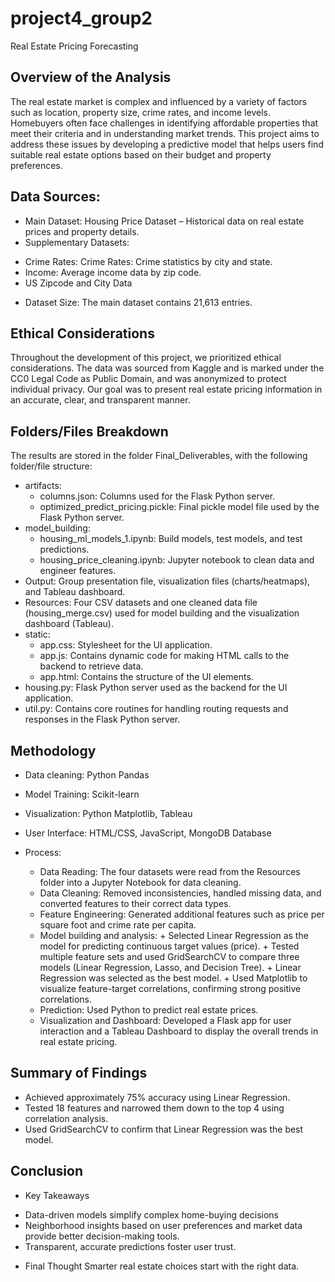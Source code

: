 # project4_group2

Real Estate Pricing Forecasting

## Overview of the Analysis

The real estate market is complex and influenced by a variety of factors such as location, property size, crime rates, and income levels. Homebuyers often face challenges in identifying affordable properties that meet their criteria and in understanding market trends. This project aims to address these issues by developing a predictive model that helps users find suitable real estate options based on their budget and property preferences.

## Data Sources:

* Main Dataset: Housing Price Dataset – Historical data on real estate prices and property details.
* Supplementary Datasets:
 - Crime Rates: Crime Rates: Crime statistics by city and state.
 - Income: Average income data by zip code.
 - US Zipcode and City Data

* Dataset Size: The main dataset contains 21,613 entries.

 ## Ethical Considerations

Throughout the development of this project, we prioritized ethical considerations. The data was sourced from Kaggle and is marked under the CC0 Legal Code as Public Domain, and was anonymized to protect individual privacy. Our goal was to present real estate pricing information in an accurate, clear, and transparent manner.

## Folders/Files Breakdown

The results are stored in the folder Final_Deliverables, with the following folder/file structure:

- artifacts:
    + columns.json: Columns used for the Flask Python server.
    + optimized_predict_pricing.pickle: Final pickle model file used by the Flask Python server.
- model_building:
    + housing_ml_models_1.ipynb: Build models, test models, and test predictions.
    + housing_price_cleaning.ipynb: Jupyter notebook to clean data and engineer features.
- Output: Group presentation file, visualization files (charts/heatmaps), and Tableau dashboard.
- Resources: Four CSV datasets and one cleaned data file (housing_merge.csv) used for model building and the visualization dashboard (Tableau).
- static:
    + app.css: Stylesheet for the UI application.
    + app.js: Contains dynamic code for making HTML calls to the backend to retrieve data.
    + app.html: Contains the structure of the UI elements.
- housing.py: Flask Python server used as the backend for the UI application.
- util.py: Contains core routines for handling routing requests and responses in the Flask Python server.

## Methodology

* Data cleaning: Python Pandas
* Model Training: Scikit-learn
* Visualization: Python Matplotlib, Tableau
* User Interface: HTML/CSS, JavaScript, MongoDB Database

* Process:
  - Data Reading: The four datasets were read from the Resources folder into a Jupyter Notebook for data cleaning.
  - Data Cleaning: Removed inconsistencies, handled missing data, and converted features to their correct data types.
  - Feature Engineering: Generated additional features such as price per square foot and crime rate per capita.
  - Model building and analysis: 
        + Selected Linear Regression as the model for predicting continuous target values (price).
        + Tested multiple feature sets and used GridSearchCV to compare three models (Linear Regression, Lasso, and Decision Tree).
        + Linear Regression was selected as the best model.
        + Used Matplotlib to visualize feature-target correlations, confirming strong positive correlations.
  - Prediction: Used Python to predict real estate prices.
  - Visualization and Dashboard: Developed a Flask app for user interaction and a Tableau Dashboard to display the overall trends in real estate pricing.

## Summary of Findings

 - Achieved approximately 75% accuracy using Linear Regression.
 - Tested 18 features and narrowed them down to the top 4 using correlation analysis.
 - Used GridSearchCV to confirm that Linear Regression was the best model.

## Conclusion

* Key Takeaways
 - Data-driven models simplify complex home-buying decisions
 - Neighborhood insights based on user preferences and market data provide better decision-making tools.
 - Transparent, accurate predictions foster user trust.
* Final Thought
Smarter real estate choices start with the right data.

